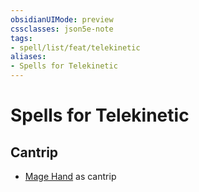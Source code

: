 ```yaml
---
obsidianUIMode: preview
cssclasses: json5e-note
tags:
- spell/list/feat/telekinetic
aliases:
- Spells for Telekinetic
---
```

# Spells for Telekinetic

## Cantrip

- [Mage Hand](/3-Mechanics/CLI/spells/mage-hand-xphb.md "XPHB") as cantrip